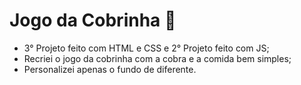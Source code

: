 # Jogo da Cobrinha 🐍

- 3° Projeto feito com HTML  e CSS e 2° Projeto feito com JS;
- Recriei o jogo da cobrinha com a cobra e a comida bem simples;
- Personalizei apenas o fundo de diferente.
